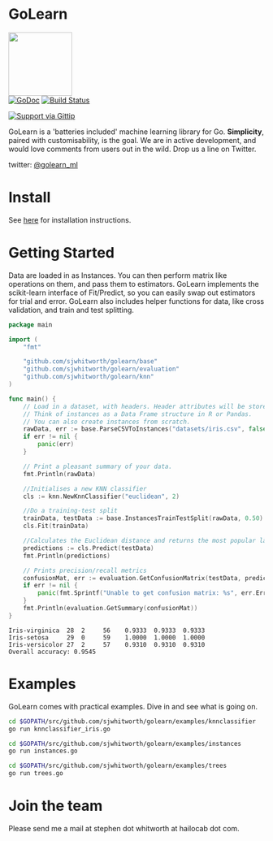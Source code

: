 GoLearn
=======

<img src="http://talks.golang.org/2013/advconc/gopherhat.jpg" width=125><br>
[![GoDoc](https://godoc.org/github.com/sjwhitworth/golearn?status.png)](https://godoc.org/github.com/sjwhitworth/golearn)
[![Build Status](https://travis-ci.org/sjwhitworth/golearn.png?branch=master)](https://travis-ci.org/sjwhitworth/golearn)<br>

[![Support via Gittip](https://rawgithub.com/twolfson/gittip-badge/0.2.0/dist/gittip.png)](https://www.gittip.com/sjwhitworth/)

GoLearn is a 'batteries included' machine learning library for Go. **Simplicity**, paired with customisability, is the goal.
We are in active development, and would love comments from users out in the wild. Drop us a line on Twitter.

twitter: [@golearn_ml](http://www.twitter.com/golearn_ml)

Install
=======

See [here](https://github.com/sjwhitworth/golearn/wiki/Installation) for installation instructions.

Getting Started
=======

Data are loaded in as Instances. You can then perform matrix like operations on them, and pass them to estimators.
GoLearn implements the scikit-learn interface of Fit/Predict, so you can easily swap out estimators for trial and error.
GoLearn also includes helper functions for data, like cross validation, and train and test splitting.

```go
package main

import (
	"fmt"

	"github.com/sjwhitworth/golearn/base"
	"github.com/sjwhitworth/golearn/evaluation"
	"github.com/sjwhitworth/golearn/knn"
)

func main() {
	// Load in a dataset, with headers. Header attributes will be stored.
	// Think of instances as a Data Frame structure in R or Pandas.
	// You can also create instances from scratch.
	rawData, err := base.ParseCSVToInstances("datasets/iris.csv", false)
	if err != nil {
		panic(err)
	}

	// Print a pleasant summary of your data.
	fmt.Println(rawData)

	//Initialises a new KNN classifier
	cls := knn.NewKnnClassifier("euclidean", 2)

	//Do a training-test split
	trainData, testData := base.InstancesTrainTestSplit(rawData, 0.50)
	cls.Fit(trainData)

	//Calculates the Euclidean distance and returns the most popular label
	predictions := cls.Predict(testData)
	fmt.Println(predictions)

	// Prints precision/recall metrics
	confusionMat, err := evaluation.GetConfusionMatrix(testData, predictions)
	if err != nil {
		panic(fmt.Sprintf("Unable to get confusion matrix: %s", err.Error()))
	}
	fmt.Println(evaluation.GetSummary(confusionMat))
}
```

```
Iris-virginica	28	2	  56	0.9333	0.9333  0.9333
Iris-setosa	    29	0	  59	1.0000  1.0000	1.0000
Iris-versicolor	27	2	  57	0.9310	0.9310  0.9310
Overall accuracy: 0.9545
```

Examples
========

GoLearn comes with practical examples. Dive in and see what is going on.

```bash
cd $GOPATH/src/github.com/sjwhitworth/golearn/examples/knnclassifier
go run knnclassifier_iris.go
```
```bash
cd $GOPATH/src/github.com/sjwhitworth/golearn/examples/instances
go run instances.go
```
```bash
cd $GOPATH/src/github.com/sjwhitworth/golearn/examples/trees
go run trees.go
```

Join the team
=============

Please send me a mail at stephen dot whitworth at hailocab dot com.
